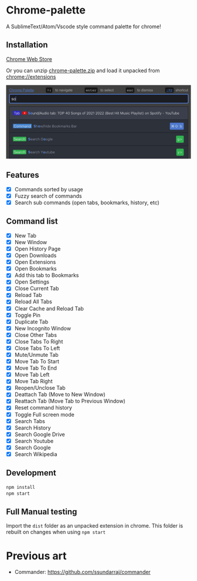 # Chrome-palette

A SublimeText/Atom/Vscode style command palette for chrome!

## Installation

[Chrome Web Store](https://chrome.google.com/webstore/detail/chrome-palette/hjkpneggcnclhpkddehdhlkeljclcnbo)

Or you can unzip [chrome-palette.zip](https://github.com/dbuezas/chrome-palette/raw/master/chrome-palette.zip) and load it unpacked from [chrome://extensions](chrome://extensions)

![alt text](./screenshots/marquee.jpg)

## Features

- [x] Commands sorted by usage
- [x] Fuzzy search of commands
- [x] Search sub commands (open tabs, bookmarks, history, etc)

## Command list

- [x] New Tab
- [x] New Window
- [x] Open History Page
- [x] Open Downloads
- [x] Open Extensions
- [x] Open Bookmarks
- [x] Add this tab to Bookmarks
- [x] Open Settings
- [x] Close Current Tab
- [x] Reload Tab
- [x] Reload All Tabs
- [x] Clear Cache and Reload Tab
- [x] Toggle Pin
- [x] Duplicate Tab
- [x] New Incognito Window
- [x] Close Other Tabs
- [x] Close Tabs To Right
- [x] Close Tabs To Left
- [x] Mute/Unmute Tab
- [x] Move Tab To Start
- [x] Move Tab To End
- [x] Move Tab Left
- [x] Move Tab Right
- [x] Reopen/Unclose Tab
- [x] Deattach Tab (Move to New Window)
- [x] Reattach Tab (Move Tab to Previous Window)
- [x] Reset command history
- [x] Toggle Full screen mode
- [x] Search Tabs
- [x] Search History
- [x] Search Google Drive
- [x] Search Youtube
- [x] Search Google
- [x] Search Wikipedia

## Development

```bash
npm install
npm start
```

## Full Manual testing

Import the `dist` folder as an unpacked extension in chrome. This folder is rebuilt on changes when using `npm start`

# Previous art

- Commander: https://github.com/ssundarraj/commander
